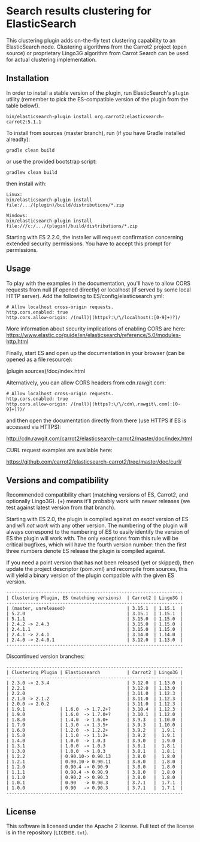 Search results clustering for ElasticSearch
===========================================

This clustering plugin adds on-the-fly text clustering capability
to an ElasticSearch node. Clustering algorithms from the Carrot2
project (open source) or proprietary Lingo3G algorithm from
Carrot Search can be used for actual clustering implementation.


Installation
------------

In order to install a stable version of the plugin, 
run ElasticSearch's `plugin` utility (remember to pick the
ES-compatible version of the plugin from the table below!).

    bin/elasticsearch-plugin install org.carrot2:elasticsearch-carrot2:5.1.1

To install from sources (master branch), run (if you have Gradle
installed alreadty):

    gradle clean build

or use the provided bootstrap script:

    gradlew clean build

then install with:

    Linux:
    bin/elasticsearch-plugin install file:/.../(plugin)/build/distributions/*.zip

    Windows:
    bin/elasticsearch-plugin install file:///c:/.../(plugin)/build/distributions/*.zip

Starting with ES 2.2.0, the installer will request confirmation 
concerning extended security permissions. You have to accept this prompt for
permissions.


Usage
-----

To play with the examples in the documentation, you'll have to allow 
CORS requests from null (if opened directly) or localhost (if served 
by some local HTTP server). Add the following to ES/config/elasticsearch.yml:

```
# Allow localhost cross-origin requests.
http.cors.enabled: true
http.cors.allow-origin: /(null)|(https?:\/\/localhost(:[0-9]+)?)/
```

More information about security implications of enabling CORS are here:
https://www.elastic.co/guide/en/elasticsearch/reference/5.0/modules-http.html

Finally, start ES and open up the documentation in your browser 
(can be opened as a file resource):
  
(plugin sources)/doc/index.html

Alternatively, you can allow CORS headers from cdn.rawgit.com:

```
# Allow localhost cross-origin requests.
http.cors.enabled: true
http.cors.allow-origin: /(null)|(https?:\/\/cdn\.rawgit\.com(:[0-9]+)?)/
```

and then open the documentation directly from there (use HTTPS if ES is accessed via
HTTPS):

http://cdn.rawgit.com/carrot2/elasticsearch-carrot2/master/doc/index.html

CURL request examples are available here:

https://github.com/carrot2/elasticsearch-carrot2/tree/master/doc/curl/


Versions and compatibility
--------------------------

Recommended compatibility chart (matching versions of ES, Carrot2, 
and optionally Lingo3G). (+) means it'll probably work with newer
releases (we test against latest version from that branch). 

Starting with ES 2.0, the plugin is compiled against *an exact* version of ES
and *will not work* with any other version. The numbering of the plugin
will always correspond to the numbering of ES to easily identify
the version of ES the plugin will work with. The only exceptions from this rule
will be critical bugfixes, which will have the fourth version number: then
the first three numbers denote ES release the plugin is compiled against.

If you need a point version that has not been released (yet or skipped),
then update the project descriptor (pom.xml) and recompile from sources,
this will yield a binary version of the plugin compatible with the 
given ES version.

    ------------------------------------------------------------------
    | Clustering Plugin, ES (matching versions)  | Carrot2 | Lingo3G |
    ------------------------------------------------------------------
    | (master, unreleased)                       | 3.15.1  | 1.15.1  |
    | 5.2.0                                      | 3.15.1  | 1.15.1  |
    | 5.1.1                                      | 3.15.0  | 1.15.0  |
    | 2.4.2 -> 2.4.3                             | 3.15.0  | 1.15.0  |
    | 2.4.1.1                                    | 3.15.0  | 1.15.0  |
    | 2.4.1 -> 2.4.1                             | 3.14.0  | 1.14.0  |
    | 2.4.0 -> 2.4.0.1                           | 3.12.0  | 1.13.0  |
    ------------------------------------------------------------------

Discontinued version branches:

    ------------------------------------------------------------------
    | Clustering Plugin | Elasticsearch          | Carrot2 | Lingo3G |
    ------------------------------------------------------------------
    | 2.3.0 -> 2.3.4                             | 3.12.0  | 1.13.0  |
    | 2.2.1                                      | 3.12.0  | 1.13.0  |
    | 2.2.0                                      | 3.11.0  | 1.12.3  |
    | 2.1.0 -> 2.1.2                             | 3.11.0  | 1.12.3  |
    | 2.0.0 -> 2.0.2                             | 3.11.0  | 1.12.3  |
    | 1.9.1             | 1.6.0  -> 1.7.2+?      | 3.10.4  | 1.12.3  |
    | 1.9.0             | 1.6.0  -> 1.7.0+?      | 3.10.1  | 1.12.0  |
    | 1.8.0             | 1.4.0  -> 1.6.0+       | 3.9.3   | 1.10.0  |
    | 1.7.0             | 1.3.0  -> 1.3.5+       | 3.9.3   | 1.10.0  |
    | 1.6.0             | 1.2.0  -> 1.2.2+       | 3.9.2   |  1.9.1  |
    | 1.5.0             | 1.1.0  -> 1.1.2+       | 3.9.2   |  1.9.1  |
    | 1.4.0             | 1.0.0  -> 1.0.3        | 3.9.0   |  1.9.0  |
    | 1.3.1             | 1.0.0  -> 1.0.3        | 3.8.1   |  1.8.1  |
    | 1.3.0             | 1.0.0  -> 1.0.3        | 3.8.1   |  1.8.1  |
    | 1.2.2             | 0.90.10-> 0.90.13      | 3.8.0   |  1.8.0  |
    | 1.2.1             | 0.90.10-> 0.90.11      | 3.8.0   |  1.8.0  |
    | 1.2.0             | 0.90.4 -> 0.90.9       | 3.8.0   |  1.8.0  |
    | 1.1.1             | 0.90.4 -> 0.90.9       | 3.8.0   |  1.8.0  |
    | 1.1.0             | 0.90.2 -> 0.90.3       | 3.8.0   |  1.8.0  |
    | 1.0.1             | 0.90   -> 0.90.3       | 3.7.1   |  1.7.1  |
    | 1.0.0             | 0.90   -> 0.90.3       | 3.7.1   |  1.7.1  |
    ------------------------------------------------------------------


License
-------

This software is licensed under the Apache 2 license. Full text
of the license is in the repository (`LICENSE.txt`).
